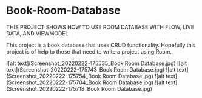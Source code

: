 # Book-Room-Database

THIS PROJECT SHOWS HOW TO USE ROOM DATABASE WITH FLOW, LIVE DATA, AND VIEWMODEL

This project is a book database that uses CRUD functionality. Hopefully this project is of help to those that need to write a project using Room. 

![alt text](Screenshot_20220222-175535_Book Room Database.jpg)
![alt text](Screenshot_20220222-175743_Book Room Database.jpg)
![alt text](Screenshot_20220222-175754_Book Room Database.jpg)
![alt text](Screenshot_20220222-175704_Book Room Database.jpg)
![alt text](Screenshot_20220222-175718_Book Room Database.jpg)

